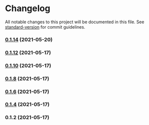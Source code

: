 # Changelog

All notable changes to this project will be documented in this file. See [standard-version](https://github.com/conventional-changelog/standard-version) for commit guidelines.

### [0.1.14](https://github.com/mtranter/funamots/compare/v0.1.10...v0.1.14) (2021-05-20)

### [0.1.12](https://github.com/mtranter/funamots/compare/v0.1.10...v0.1.12) (2021-05-17)

### [0.1.10](https://github.com/mtranter/funamots/compare/v0.1.7...v0.1.10) (2021-05-17)

### [0.1.8](https://github.com/mtranter/funamots/compare/v0.1.6...v0.1.8) (2021-05-17)

### [0.1.6](https://github.com/mtranter/funamots/compare/v0.1.4...v0.1.6) (2021-05-17)

### [0.1.4](https://github.com/mtranter/funamots/compare/v0.1.2...v0.1.4) (2021-05-17)

### 0.1.2 (2021-05-17)
